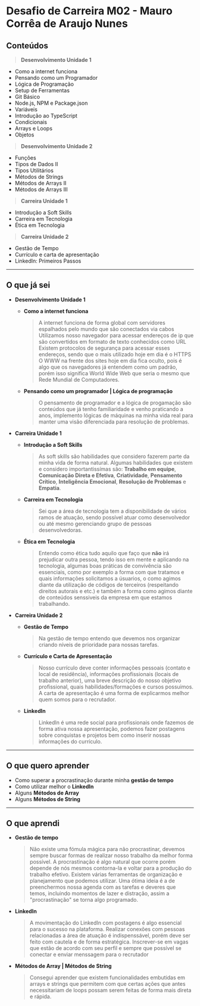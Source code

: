 # Desafio de Carreira M02 - Mauro Corrêa de Araujo Nunes

## Conteúdos

> **Desenvolvimento Unidade 1**
- Como a internet funciona
- Pensando como um Programador
- Lógica de Programação
- Setup de Ferramentas
- Git Básico
- Node.js, NPM e Package.json
- Variáveis
- Introdução ao TypeScript
- Condicionais
- Arrays e Loops
- Objetos

> **Desenvolvimento Unidade 2**
- Funções
- Tipos de Dados II
- Tipos Utilitários
- Métodos de Strings
- Métodos de Arrays II
- Métodos de Arrays III

> **Carreira Unidade 1**
- Introdução a Soft Skills
- Carreira em Tecnologia
- Ética em Tecnologia

> **Carreira Unidade 2**
- Gestão de Tempo
- Currículo e carta de apresentação
- LinkedIn: Primeiros Passos
<hr/>

## O que já sei

- **Desenvolvimento Unidade 1**
   - **Como a internet funciona**
       > A internet funciona de forma global com servidores espalhados pelo mundo que são conectados via cabos
       > Utilizamos nosso navegador para acessar endereços de ip que são convertidos em formato de texto conhecidos como URL
       > Existem protocolos de segurança para acessar esses endereços, sendo que o mais utilizado hoje em dia é o HTTPS
       > O WWW na frente dos sites hoje em dia fica oculto, pois é algo que os navegadores já entendem como um padrão, porém
       > isso significa World Wide Web que seria o mesmo que Rede Mundial de Computadores.
  - **Pensando como um programador | Lógica de programação**
     > O pensamento de programador e a lógica de progamação são conteúdos que já tenho familiaridade e venho praticando
     > a anos, implemento lógicas de máquinas na minha vida real para manter uma visão diferenciada para resolução de problemas.

- **Carreira Unidade 1**
     - **Introdução a Soft Skills**
       > As soft skills são habilidades que considero fazerem parte da minha vida de forma natural.
       > Algumas habilidades que existem e considero importantissímas são: **Trabalho em equipe**, **Comunicação Direta e Efetiva**, **Criatividade**, **Pensamento Crítico**, **Inteligência Emocional**, **Resolução de Problemas** e **Empatia**.
     - **Carreira em Tecnologia**
       > Sei que a área de tecnologia tem a disponibilidade de vários ramos de atuação, sendo possível atuar como desenvolvedor ou até mesmo gerenciando grupo de pessoas desenvolvedoras.
    - **Ética em Tecnologia**
      >Entendo como ética tudo aquilo que faço que **não** irá prejudicar outra pessoa, tendo isso em mente e aplicando na tecnologia, algumas boas práticas de convivência são essenciais, como por exemplo a forma com que tratamos e quais informações solicitamos a úsuarios, o como agimos diante da utilização de códigos de terceiros (respeitando direitos autorais e etc.) e também a forma como agimos diante de conteúdos senssiveis da empresa em que estamos trabalhando.
- **Carreira Unidade 2**
  - **Gestão de Tempo**
     >Na gestão de tempo entendo que devemos nos organizar criando níveis de prioridade para nossas tarefas.
  - **Currículo e Carta de Apresentação**
    > Nosso currículo deve conter informações pessoais (contato e local de residência), informações profissionais (locais de trabalho anterior), uma breve descrição do nosso objetivo profissional, quais habilidades/formações e cursos possuimos.
    > A carta de apresentação é uma forma de explicarmos melhor quem somos para o recrutador.
  - **LinkedIn**
    > LinkedIn é uma rede social para profissionais onde fazemos de forma ativa nossa apresentação, podemos fazer postagens sobre conquistas e projetos bem como inserir nossas informações do currículo.
<hr/>

## O que quero aprender
   - Como superar a procrastinação durante minha **gestão de tempo**
   - Como utilizar melhor o **LinkedIn**
   - Alguns **Métodos de Array**
   - Alguns **Métodos de String**
<hr/>

## O que aprendi
   - **Gestão de tempo**
     > Não existe uma fómula mágica para não procrastinar, devemos sempre buscar formas de realizar nosso trabalho da melhor forma possível.
     > A procrastinação é algo natural que ocorre porém depende de nós mesmos contorna-la e voltar para a produção do trabalho efetivo.
     > Existem várias ferramentas de organização e planejamento que podemos utilizar.
     > Uma ótima ideia é a de preenchermos nossa agenda com as tarefas e deveres que temos, incluindo momentos de lazer e distração, assim a "procrastinação" se torna algo programado.
  - **LinkedIn**
    > A movimentação do LinkedIn com postagens é algo essencial para o sucesso na plataforma.
    > Realizar conexões com pessoas relacionadas a área de atuação é indispenssável, porém deve ser feito com cautela e de forma estratégica.
    > Inscrever-se em vagas que estão de acordo com seu perfil e sempre que possível se conectar e enviar menssagem para o recrutador
  - **Métodos de Array | Métodos de String**
    > Consegui aprender que existem funcionalidades embutidas em arrays e strings que permitem com que certas ações que antes necessitariam de loops possam serem feitas de forma mais direta e rápida.
